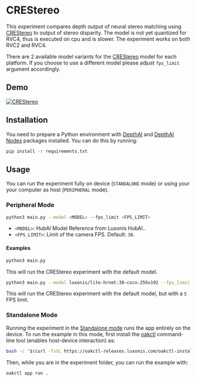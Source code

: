 # CREStereo

This experiment compares depth output of neural stereo matching using [CREStereo](https://hub.luxonis.com/ai/models/4729a8bd-54df-467a-92ca-a8a5e70b52ab) to output of stereo disparity. The model is not yet quantized for RVC4, thus is executed on cpu and is slower. The experiment works on both RVC2 and RVC4.

There are 2 available model variants for the [CREStereo](https://hub.luxonis.com/ai/models/4729a8bd-54df-467a-92ca-a8a5e70b52ab) model for each platform. If you choose to use a different model please adjust `fps_limit` argument accordingly.

## Demo

[![CREStereo](media/person.gif)](media/person.gif)

## Installation

You need to prepare a Python environment with [DepthAI](https://pypi.org/project/depthai/) and [DepthAI Nodes](https://pypi.org/project/depthai-nodes/) packages installed. You can do this by running:

```bash
pip install -r requirements.txt
```

## Usage

You can run the experiment fully on device (`STANDALONE` mode) or using your your computer as host (`PERIPHERAL` mode).

### Peripheral Mode

```bash
python3 main.py --model <MODEL> --fps_limit <FPS_LIMIT>
```

- `<MODEL>`: HubAI Model Reference from Luxonis HubAI..
- `<FPS_LIMIT>`: Limit of the camera FPS. Default: `30`.

#### Examples

```bash
python3 main.py
```

This will run the CREStereo experiment with the default model.

```bash
python3 main.py --model luxonis/lite-hrnet:30-coco-256x192 --fps_limit 5
```

This will run the CREStereo experiment with the default model, but with a `5` FPS limit.

### Standalone Mode

Running the experiment in the [Standalone mode](https://rvc4.docs.luxonis.com/software/depthai/standalone/) runs the app entirely on the device.
To run the example in this mode, first install the [oakctl](https://rvc4.docs.luxonis.com/software/tools/oakctl/) command-line tool (enables host-device interaction) as:
```bash
bash -c "$(curl -fsSL https://oakctl-releases.luxonis.com/oakctl-installer.sh)"
```
Then, while you are in the experiment folder, you can run the example with:
```bash
oakctl app run .
```